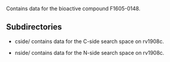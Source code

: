 Contains data for the bioactive compound F1605-0148.

## Subdirectories

- cside/ contains data for the C-side search space on rv1908c.

- nside/ contains data for the N-side search space on rv1908c.

